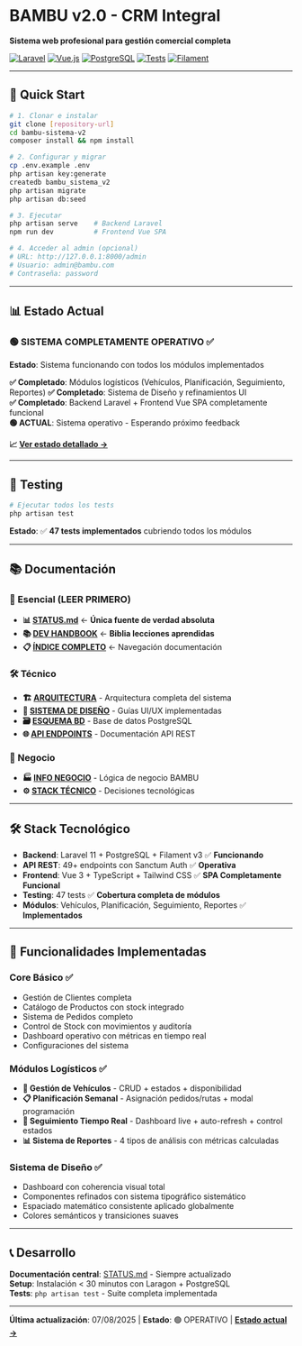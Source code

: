 # BAMBU v2.0 - CRM Integral
**Sistema web profesional para gestión comercial completa**

[![Laravel](https://img.shields.io/badge/Laravel-11.x-red.svg)](https://laravel.com)
[![Vue.js](https://img.shields.io/badge/Vue.js-3.x-green.svg)](https://vuejs.org)
[![PostgreSQL](https://img.shields.io/badge/PostgreSQL-15+-blue.svg)](https://www.postgresql.org)
[![Tests](https://img.shields.io/badge/Tests-47%20tests%20pasando-green.svg)](#)
[![Filament](https://img.shields.io/badge/Filament-v3-orange.svg)](https://filamentphp.com)

---

## 🚀 Quick Start

```bash
# 1. Clonar e instalar
git clone [repository-url]
cd bambu-sistema-v2
composer install && npm install

# 2. Configurar y migrar
cp .env.example .env
php artisan key:generate
createdb bambu_sistema_v2
php artisan migrate
php artisan db:seed

# 3. Ejecutar
php artisan serve    # Backend Laravel
npm run dev          # Frontend Vue SPA

# 4. Acceder al admin (opcional)
# URL: http://127.0.0.1:8000/admin
# Usuario: admin@bambu.com
# Contraseña: password
```

---

## 📊 Estado Actual

### **🟢 SISTEMA COMPLETAMENTE OPERATIVO** ✅
**Estado**: Sistema funcionando con todos los módulos implementados

**✅ Completado**: Módulos logísticos (Vehículos, Planificación, Seguimiento, Reportes)
**✅ Completado**: Sistema de Diseño y refinamientos UI  
**✅ Completado**: Backend Laravel + Frontend Vue SPA completamente funcional  
**🟢 ACTUAL**: Sistema operativo - Esperando próximo feedback

**📈 [Ver estado detallado →](./STATUS.md)**

---

## 🧪 Testing

```bash
# Ejecutar todos los tests
php artisan test
```

**Estado**: ✅ **47 tests implementados** cubriendo todos los módulos

---

## 📚 Documentación

### 🎯 Esencial (LEER PRIMERO)
- **📊 [STATUS.md](./STATUS.md)** ← **Única fuente de verdad absoluta**
- **📚 [DEV HANDBOOK](./documentacion-proyecto/DEV_HANDBOOK_LARAVEL_VUE.md)** ← **Biblia lecciones aprendidas**
- **📋 [ÍNDICE COMPLETO](./documentacion-proyecto/INDICE.md)** ← Navegación documentación

### 🛠️ Técnico
- **🏗️ [ARQUITECTURA](./SYSTEM_ARCHITECTURE.md)** - Arquitectura completa del sistema
- **🎨 [SISTEMA DE DISEÑO](./DESIGN_SYSTEM.md)** - Guías UI/UX implementadas
- **🗃️ [ESQUEMA BD](./documentacion-proyecto/ESQUEMA_BASE_DATOS.md)** - Base de datos PostgreSQL
- **🌐 [API ENDPOINTS](./documentacion-proyecto/API_ENDPOINTS.md)** - Documentación API REST

### 🏢 Negocio
- **🏭 [INFO NEGOCIO](./documentacion-proyecto/INFORMACION_NEGOCIO_BAMBU.md)** - Lógica de negocio BAMBU
- **⚙️ [STACK TÉCNICO](./documentacion-proyecto/STACK_TECH.md)** - Decisiones tecnológicas

---

## 🛠️ Stack Tecnológico

- **Backend**: Laravel 11 + PostgreSQL + Filament v3 ✅ **Funcionando**
- **API REST**: 49+ endpoints con Sanctum Auth ✅ **Operativa**
- **Frontend**: Vue 3 + TypeScript + Tailwind CSS ✅ **SPA Completamente Funcional**
- **Testing**: 47 tests ✅ **Cobertura completa de módulos**
- **Módulos**: Vehículos, Planificación, Seguimiento, Reportes ✅ **Implementados**

---

## 🎯 Funcionalidades Implementadas

### Core Básico ✅
- Gestión de Clientes completa
- Catálogo de Productos con stock integrado
- Sistema de Pedidos completo
- Control de Stock con movimientos y auditoría
- Dashboard operativo con métricas en tiempo real
- Configuraciones del sistema

### Módulos Logísticos ✅
- **🚛 Gestión de Vehículos** - CRUD + estados + disponibilidad
- **📋 Planificación Semanal** - Asignación pedidos/rutas + modal programación  
- **📍 Seguimiento Tiempo Real** - Dashboard live + auto-refresh + control estados
- **📊 Sistema de Reportes** - 4 tipos de análisis con métricas calculadas

### Sistema de Diseño ✅
- Dashboard con coherencia visual total
- Componentes refinados con sistema tipográfico sistemático
- Espaciado matemático consistente aplicado globalmente
- Colores semánticos y transiciones suaves

---

## 📞 Desarrollo

**Documentación central**: [STATUS.md](./STATUS.md) - Siempre actualizado  
**Setup**: Instalación < 30 minutos con Laragon + PostgreSQL  
**Tests**: `php artisan test` - Suite completa implementada

---

**Última actualización**: 07/08/2025 | **Estado**: 🟢 OPERATIVO | **[Estado actual →](./STATUS.md)**